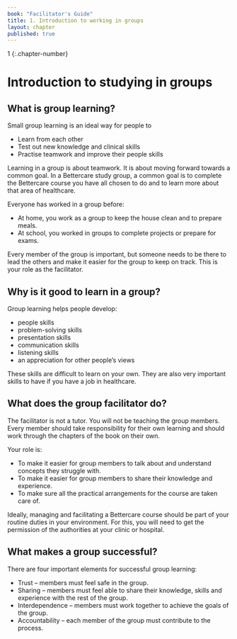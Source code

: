 ```yaml
---
book: "Facilitator's Guide"
title: 1. Introduction to working in groups
layout: chapter
published: true
---
```


1
{:.chapter-number}

# Introduction to studying in groups

## What is group learning?

Small group learning  is an ideal way for people to 

* Learn from each other
* Test out new knowledge and clinical skills
* Practise teamwork and improve their people skills

Learning in a group is about teamwork. It is about moving forward towards a common goal. In a Bettercare study group, a common goal is to complete the Bettercare course you have all chosen to do and to learn more about that area of healthcare.

Everyone has worked in a group before:

* At home, you work as a group to keep the house clean and to prepare meals.
* At school, you worked in groups to complete projects or prepare for exams.

Every member of the group is important, but someone needs to be there to lead the others and make it easier for the group to keep on track. This is your role as the facilitator. 

## Why is it good to learn in a group?

Group learning helps people develop:

* people skills
* problem-solving skills
* presentation skills
* communication skills
* listening skills
* an appreciation for other people’s views

These skills are difficult to learn on your own. They are also very important skills to have if you have a job in healthcare. 

## What does the group facilitator do?

The facilitator is not a tutor. You will not be teaching the group members. Every member should take responsibility for their own learning and should work through the chapters of the book on their own. 

Your role is:

* To make it easier for group members to talk about and understand concepts they struggle with.
* To make it easier for group members to share their knowledge and experience.
* To make sure all the practical arrangements for the course are taken care of.

Ideally, managing and facilitating a Bettercare course should be part of your routine duties in your environment. For this, you will need to get the permission of the authorities at your clinic or hospital. 

## What makes a group successful?

There are four important elements for successful group learning:

* Trust – members must feel safe in the group.
* Sharing – members must feel able to share their knowledge, skills and experience with the rest of the group.
* Interdependence – members must work together to achieve the goals of the group.
* Accountability – each member of the group must contribute to the process.